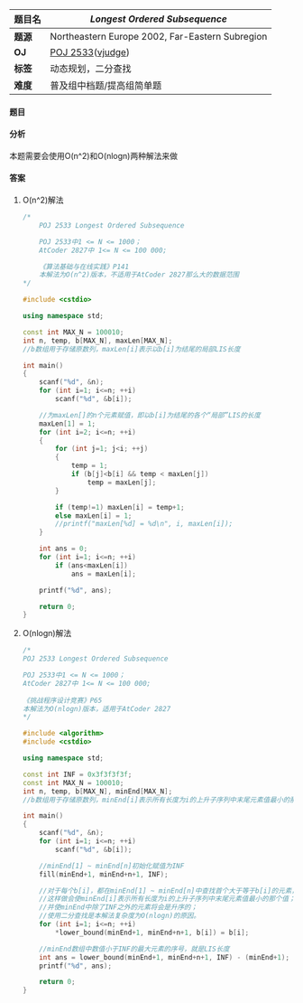 |题目名|*Longest Ordered Subsequence*|  
|---|---|  
|**题源**|Northeastern Europe 2002, Far-Eastern Subregion|  
|**OJ**|[POJ 2533](http://poj.org/problem?id=2533)([vjudge](https://vjudge.net/problem/POJ-2533))|  
|**标签**|动态规划，二分查找|  
|**难度**|普及组中档题/提高组简单题|  

#### 题目
#### 分析 
本题需要会使用O(n^2)和O(nlogn)两种解法来做
#### 答案
1. O(n^2)解法  
	```cpp
	/*
		POJ 2533 Longest Ordered Subsequence

		POJ 2533中1 <= N <= 1000；
		AtCoder 2827中 1<= N <= 100 000;

		《算法基础与在线实践》P141
		本解法为O(n^2)版本，不适用于AtCoder 2827那么大的数据范围 
	*/ 

	#include <cstdio> 

	using namespace std;

	const int MAX_N = 100010;
	int n, temp, b[MAX_N], maxLen[MAX_N];
	//b数组用于存储原数列，maxLen[i]表示以b[i]为结尾的局部LIS长度

	int main()
	{
		scanf("%d", &n);
		for (int i=1; i<=n; ++i)
			scanf("%d", &b[i]);

		//为maxLen[]的n个元素赋值，即以b[i]为结尾的各个“局部”LIS的长度
		maxLen[1] = 1;
		for (int i=2; i<=n; ++i)
		{
			for (int j=1; j<i; ++j)
			{
				temp = 1;
				if (b[j]<b[i] && temp < maxLen[j])
					temp = maxLen[j];
			}

			if (temp!=1) maxLen[i] = temp+1;
			else maxLen[i] = 1;
			//printf("maxLen[%d] = %d\n", i, maxLen[i]);
		}

		int ans = 0;
		for (int i=1; i<=n; ++i)
			if (ans<maxLen[i])
				ans = maxLen[i];

		printf("%d", ans);

		return 0;
	}
	```

2. O(nlogn)解法  
	```cpp
	/* 
	POJ 2533 Longest Ordered Subsequence
	
	POJ 2533中1 <= N <= 1000；
	AtCoder 2827中 1<= N <= 100 000;
	 
	《挑战程序设计竞赛》P65 
	本解法为O(nlogn)版本，适用于AtCoder 2827 
	*/

	#include <algorithm> 
	#include <cstdio>

	using namespace std;

	const int INF = 0x3f3f3f3f;
	const int MAX_N = 100010;
	int n, temp, b[MAX_N], minEnd[MAX_N];
	//b数组用于存储原数列，minEnd[i]表示所有长度为i的上升子序列中末尾元素值最小的那个值 

	int main()
	{
		scanf("%d", &n);
		for (int i=1; i<=n; ++i)
			scanf("%d", &b[i]);

		//minEnd[1] ~ minEnd[n]初始化赋值为INF
		fill(minEnd+1, minEnd+n+1, INF);

		//对于每个b[i]，都在minEnd[1] ~ minEnd[n]中查找首个大于等于b[i]的元素，并将其重新赋值为b[i]；
		//这样做会使minEnd[i]表示所有长度为i的上升子序列中末尾元素值最小的那个值； 
		//并使minEnd中除了INF之外的元素将会是升序的；
		//使用二分查找是本解法复杂度为O(nlogn)的原因。
		for (int i=1; i<=n; ++i)
			*lower_bound(minEnd+1, minEnd+n+1, b[i]) = b[i];

		//minEnd数组中数值小于INF的最大元素的序号，就是LIS长度
		int ans = lower_bound(minEnd+1, minEnd+n+1, INF) - (minEnd+1);
		printf("%d", ans); 

		return 0;
	}
	```
